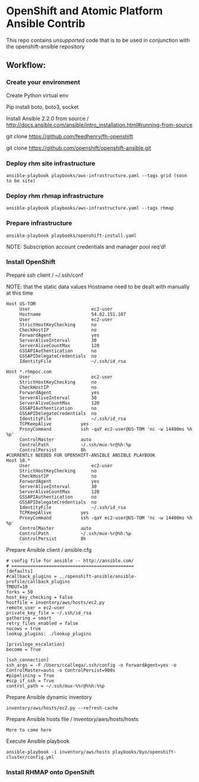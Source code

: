 # OpenShift and Atomic Platform Ansible Contrib

This repo contains *unsupported* code that is to be used in conjunction with
the openshift-ansible repository

## Workflow:

### Create your environment

  Create Python virtual env

  Pip install boto, boto3, socket

  Install Ansible 2.2.0 from source / http://docs.ansible.com/ansible/intro_installation.html#running-from-source

  git clone https://github.com/feedhenry/fh-openshift

  git clone https://github.com/openshift/openshift-ansible.git

### Deploy rhm site infrastructure

```ansible-playbook playbooks/aws-infrastructure.yaml --tags grid (soon to be site)```

### Deploy rhm rhmap infrastructure

```ansible-playbook playbooks/aws-infrastructure.yaml --tags rhmap```

### Prepare infrastructure

```ansible-playbook playbooks/openshift-install.yaml```

  NOTE: Subscription account credentials and manager pool req'd!

### Install OpenShift

  Prepare ssh client / ~/.ssh/conf

  NOTE: that the static data values Hostname need to be dealt with manually at this time

```
Host US-TOM
     User                       ec2-user
     Hostname                   54.82.151.107
     User                       ec2-user
     StrictHostKeyChecking      no
     CheckHostIP                no
     ForwardAgent               yes
     ServerAliveInterval        30
     ServerAliveCountMax        120
     GSSAPIAuthentication       no
     GSSAPIDelegateCredentials  no
     IdentityFile               ~/.ssh/id_rsa

Host *.rhmpoc.com
     User                       ec2-user
     StrictHostKeyChecking      no
     CheckHostIP                no
     ForwardAgent               yes
     ServerAliveInterval        30
     ServerAliveCountMax        120
     GSSAPIAuthentication       no
     GSSAPIDelegateCredentials  no
     IdentityFile               ~/.ssh/id_rsa
     TCPKeepAlive           yes
     ProxyCommand           ssh -qaY ec2-user@US-TOM 'nc -w 14400ms %h %p'
     ControlMaster          auto
     ControlPath            ~/.ssh/mux-%r@%h:%p
     ControlPersist         8h
#CURRENTLY NEEDED FOR OPENSHIFT-ANSIBLE ANSIBLE PLAYBOOK
Host 10.*
     User                       ec2-user
     StrictHostKeyChecking      no
     CheckHostIP                no
     ForwardAgent               yes
     ServerAliveInterval        30
     ServerAliveCountMax        120
     GSSAPIAuthentication       no
     GSSAPIDelegateCredentials  no
     IdentityFile               ~/.ssh/id_rsa
     TCPKeepAlive           yes
     ProxyCommand           ssh -qaY ec2-user@US-TOM 'nc -w 14400ms %h %p'
     ControlMaster          auto
     ControlPath            ~/.ssh/mux-%r@%h:%p
     ControlPersist         8h
```

  Prepare Ansible client / ansible.cfg
```
# config file for ansible -- http://ansible.com/
# ==============================================
[defaults]
#callback_plugins = ../openshift-ansible/ansible-profile/callback_plugins
TMOUT=10
forks = 50
host_key_checking = False
hostfile = inventory/aws/hosts/ec2.py
remote_user = ec2-user
private_key_file = ~/.ssh/id_rsa
gathering = smart
retry_files_enabled = false
nocows = true
lookup_plugins: ./lookup_plugins

[privilege_escalation]
become = True

[ssh_connection]
ssh_args = -F /Users/ccallega/.ssh/config -o ForwardAgent=yes -o ControlMaster=auto -o ControlPersist=900s
#pipelining = True
#scp_if_ssh = True
control_path = ~/.ssh/mux-%%r@%%h:%%p
```

  Prepare Ansible dynamic inventory

```inventory/aws/hosts/ec2.py --refresh-cache```

  Prepare Ansible hosts file / inventory/aws/hosts/hosts

    More to come here

  Execute Ansible playbook

```ansible-playbook -i inventory/aws/hosts playbooks/byo/openshift-cluster/config.yml```


### Install RHMAP onto OpenShift
